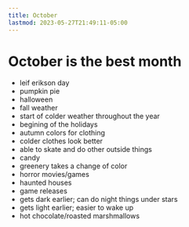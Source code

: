 ```yaml
---
title: October
lastmod: 2023-05-27T21:49:11-05:00
---
```

# October is the best month
* leif erikson day
* pumpkin pie
* halloween
* fall weather
* start of colder weather throughout the year
* begining of the holidays
* autumn colors for clothing
* colder clothes look better
* able to skate and do other outside things
* candy
* greenery takes a change of color
* horror movies/games
* haunted houses
* game releases
* gets dark earlier; can do night things under stars
* gets light earlier; easier to wake up
* hot chocolate/roasted marshmallows
